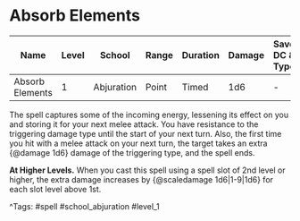 # Absorb Elements

| Name | Level | School | Range | Duration | Damage | Save DC & Type |
|------|-------|--------|-------|----------|--------|----------------|
| Absorb Elements | 1 | Abjuration | Point | Timed | 1d6 | - |

The spell captures some of the incoming energy, lessening its effect on you and storing it for your next melee attack. You have resistance to the triggering damage type until the start of your next turn. Also, the first time you hit with a melee attack on your next turn, the target takes an extra {@damage 1d6} damage of the triggering type, and the spell ends.

**At Higher Levels.** When you cast this spell using a spell slot of 2nd level or higher, the extra damage increases by {@scaledamage 1d6|1-9|1d6} for each slot level above 1st.

^Tags: #spell #school_abjuration #level_1